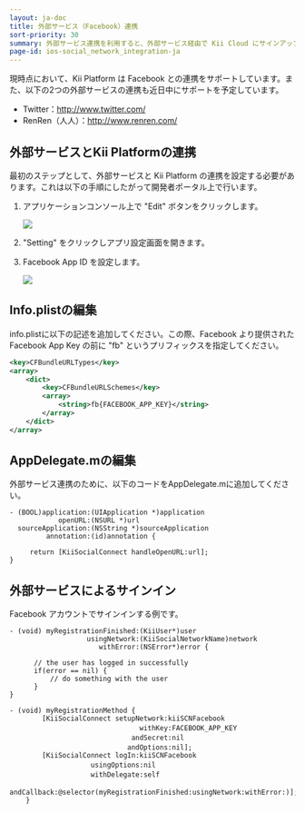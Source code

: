 ```yaml
---
layout: ja-doc
title: 外部サービス（Facebook）連携
sort-priority: 30
summary: 外部サービス連携を利用すると、外部サービス経由で Kii Cloud にサインアップ・サインインすることができます。例えば既に Facebook のアカウントを持つユーザに対して、このアカウント経由でサインアップやサインインを提供する事が可能になります。
page-id: ios-social_network_integration-ja
---
```

現時点において、Kii Platform は Facebook との連携をサポートしています。また、以下の2つの外部サービスの連携も近日中にサポートを予定しています。

* Twitter：http://www.twitter.com/
* RenRen（人人）：http://www.renren.com/

## 外部サービスとKii Platformの連携

最初のステップとして、外部サービスと Kii Platform の連携を設定する必要があります。これは以下の手順にしたがって開発者ポータル上で行います。

1. アプリケーションコンソール上で "Edit" ボタンをクリックします。

    ![](01.png)
1. "Setting" をクリックしアプリ設定画面を開きます。
1. Facebook App ID を設定します。

    ![](02.png)

## Info.plistの編集

info.plistに以下の記述を追加してください。この際、Facebook より提供された Facebook App Key の前に "fb" というプリフィックスを指定してください。

```xml
<key>CFBundleURLTypes</key>
<array>
    <dict>
        <key>CFBundleURLSchemes</key>
        <array>
            <string>fb{FACEBOOK_APP_KEY}</string>
        </array>
    </dict>
</array>
```

## AppDelegate.mの編集

外部サービス連携のために、以下のコードをAppDelegate.mに追加してください。

```objc
- (BOOL)application:(UIApplication *)application
            openURL:(NSURL *)url
  sourceApplication:(NSString *)sourceApplication
         annotation:(id)annotation {

     return [KiiSocialConnect handleOpenURL:url];
}
```

## 外部サービスによるサインイン

Facebook アカウントでサインインする例です。

```objc
- (void) myRegistrationFinished:(KiiUser*)user
                   usingNetwork:(KiiSocialNetworkName)network
                      withError:(NSError*)error {

      // the user has logged in successfully
      if(error == nil) {
          // do something with the user
      }
}

- (void) myRegistrationMethod {
        [KiiSocialConnect setupNetwork:kiiSCNFacebook
                         　　　  withKey:FACEBOOK_APP_KEY
                　　　         andSecret:nil
                  　　　      andOptions:nil];
        [KiiSocialConnect logIn:kiiSCNFacebook
             　　　  usingOptions:nil
             　　　  withDelegate:self
               　　　 andCallback:@selector(myRegistrationFinished:usingNetwork:withError:)];
    }
```
